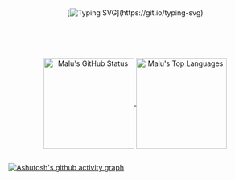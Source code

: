 <!--Customizing
<samp> </samp> 사이에 내용 수정 가능-->
<br>
<br>
<br>
<br>

<div align="center">
  
[![Typing SVG](https://readme-typing-svg.demolab.com?font=Playfair+Display&weight=600&size=31&pause=1000&color=8A0000&center=true&vCenter=true&random=true&width=435&lines=Hi+there%2C++I'm+Maria+Luiza.)](https://git.io/typing-svg)


</div>
<br>
<br>
<br>
<br>

<!--My Customizing align, height, color 등 수정 가능-->
<div align="center">
  <a href="https://github.com/mlluizza">
    <img align="center" style="height:180px" src="https://github-readme-stats.vercel.app/api?username=mlluizza&show_icons=true&include_all_commits=true&hide_border=true&bg_color=000000&title_color=8A0000&text_color=8A0000&icon_color=8A0000" alt="Malu's GitHub Status" />
  </a>
  <a href="https://github.com/mlluizza">
    <img align="center" style="height:180px" src="https://github-readme-stats.vercel.app/api/top-langs/?username=mlluizza&layout=compact&hide_border=true&bg_color=000000&title_color=8A0000&text_color=8A0000" alt="Malu's Top Languages" />
  </a>
</div>


##


[![Ashutosh's github activity graph](https://github-readme-activity-graph.vercel.app/graph?username=mlluizza&bg_color=000000&color=8A0000&line=8A0000&point=8A0000&area=true&hide_border=true)](https://github.com/mlluizza/github-readme-activity-graph)


##


